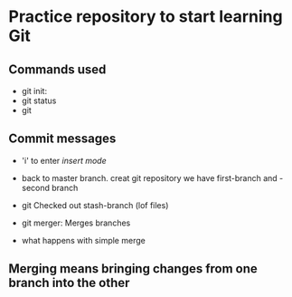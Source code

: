 # Practice repository to start learning Git

## Commands used
- git init:
- git status
- git

## Commit messages

- 'i' to enter *insert mode*

- back to master branch. creat git repository we have first-branch and -second branch
- git Checked out stash-branch (lof files)



- git merger: Merges branches


- what happens with simple merge


## Merging means bringing changes from one branch into the other
